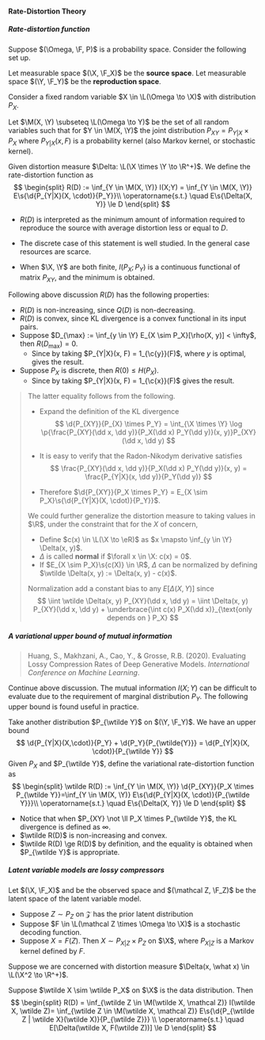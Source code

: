 #### Rate-Distortion Theory

##### Rate-distortion function

Suppose $(\Omega, \F, P)$ is a probability space. Consider the following set up.

Let measurable space $(\X, \F_X)$ be the **source space**. Let measurable space $(\Y, \F_Y)$ be the **reproduction space**.

Consider a fixed random variable $X \in \L(\Omega \to \X)$ with distribution $P_X$.

Let $\M(X, \Y) \subseteq \L(\Omega \to Y)$ be the set of all random variables such that for $Y \in \M(X, \Y)$ the joint distribution $P_{XY} = P_{Y | X} \times P_X$ where $P_{Y|X}(x, F)$ is a probability kernel (also Markov kernel, or stochastic kernel).

Given distortion measure $\Delta: \L(\X \times \Y \to \R^+)$. We define the rate-distortion function as
$$
\begin{split}
R(D) := \inf_{Y \in \M(X, \Y)} I(X;Y) = \inf_{Y \in \M(X, \Y)} E\s{\d{P_{Y|X}(X, \cdot)}{P_Y}}\\
\operatorname{s.t.} \quad E\s{\Delta(X, Y)} \le D
\end{split}
$$

- $R(D)$ is interpreted as the minimum amount of information required to reproduce the source with average distortion less or equal to $D$.

- The discrete case of this statement is well studied. In the general case resources are scarce.

- When $\X, \Y$ are both finite, $I(P_X; P_Y)$ is a continuous functional of matrix $P_{XY}$, and the minimum is obtained.

Following above discussion $R(D)$ has the following properties:

- $R(D)$ is non-increasing, since $Q(D)$ is non-decreasing.
- $R(D)$ is convex, since KL divergence is a convex functional in its input pairs.
- Suppose $D_{\max} := \inf_{y \in \Y} E_{X \sim P_X}[\rho(X, y)] < \infty$, then $R(D_{\max}) = 0$.
  - Since by taking $P_{Y|X}(x, F) = 1_{\c{y}}(F)$, where $y$ is optimal, gives the result.
- Suppose $P_X$ is discrete, then $R(0) \le H(P_X)$.
  - Since by taking $P_{Y|X}(x, F) = 1_{\c{x}}(F)$ gives the result.

> The latter equality follows from the following.
>
> - Expand the definition of the KL divergence
>   $$
>   \d{P_{XY}}{P_{X} \times P_Y} = \int_{\X \times \Y} \log \p{\frac{P_{XY}(\dd x, \dd y)}{P_X(\dd x) P_Y(\dd y)}(x, y)}P_{XY}(\dd x, \dd y)
>   $$
>
> - It is easy to verify that the Radon-Nikodym derivative satisfies
>   $$
>   \frac{P_{XY}(\dd x, \dd y)}{P_X(\dd x) P_Y(\dd y)}(x, y) = \frac{P_{Y|X}(x, \dd y)}{P_Y(\dd y)}
>   $$
>
> - Therefore $\d{P_{XY}}{P_X \times P_Y} = E_{X \sim P_X}\s{\d{P_{Y|X}(X, \cdot)}{P_Y}}$.
>
>
> We could further generalize the distortion measure to taking values in $\R$, under the constraint that for the $X$ of concern,
>
> - Define $c(x) \in \L(\X \to \eR)$ as $x \mapsto \inf_{y \in \Y} \Delta(x, y)$.
> - $\Delta$ is called **normal** if $\forall x \in \X: c(x) = 0$.
> - If $E_{X \sim P_X}\s{c(X)} \in \R$, $\Delta$ can be normalized by defining $\wtilde \Delta(x, y) := \Delta(x, y) - c(x)$.
>
> Normalization add a constant bias to any $E[\Delta(X, Y)]$ since
> $$
> \iint \wtilde \Delta(x, y) P_{XY}(\dd x, \dd y) = \iint \Delta(x, y) P_{XY}(\dd x, \dd y) + \underbrace{\int c(x) P_X(\dd x)}_{\text{only depends on } P_X}
> $$

##### A variational upper bound of mutual information

> Huang, S., Makhzani, A., Cao, Y., & Grosse, R.B. (2020). Evaluating Lossy Compression Rates of Deep Generative Models. *International Conference on Machine Learning*.

Continue above discussion. The mutual information $I(X; Y)$ can be difficult to evaluate due to the requirement of marginal distribution $P_Y$. The following upper bound is found useful in practice.

Take another distribution $P_{\wtilde Y}$ on $(\Y, \F_Y)$. We have an upper bound
$$
\d{P_{Y|X}(X,\cdot)}{P_Y} + \d{P_Y}{P_{\wtilde{Y}}} = \d{P_{Y|X}(X, \cdot)}{P_{\wtilde Y}}
$$
Given $P_X$ and $P_{\wtilde Y}$, define the variational rate-distortion function as
$$
\begin{split}
\wtilde R(D) := \inf_{Y \in \M(X, \Y)} \d{P_{XY}}{P_X \times P_{\wtilde Y}}=\inf_{Y \in \M(X, \Y)} E\s{\d{P_{Y|X}(X, \cdot)}{P_{\wtilde Y}}}\\
\operatorname{s.t.} \quad E\s{\Delta(X, Y)} \le D
\end{split}
$$

- Notice that when $P_{XY} \not \ll P_X \times P_{\wtilde Y}$, the KL divergence is defined as $\infty$.
- $\wtilde R(D)$ is non-increasing and convex.
- $\wtilde R(D) \ge R(D)$ by definition, and the equality is obtained when $P_{\wtilde Y}$ is appropriate.

##### Latent variable models are lossy compressors

Let $(\X, \F_X)$ and be the observed space and $(\mathcal Z, \F_Z)$ be the latent space of the latent variable model.

- Suppose $Z \sim P_{Z}$ on $\mathcal Z$ has the prior latent distribution
- Suppose $F \in \L(\mathcal Z \times \Omega \to \X)$ is a stochastic decoding function.
- Suppose $X = F(Z)$. Then $X \sim P_{X | Z}\times P_Z$ on $\X$, where $P_{X|Z}$ is a Markov kernel defined by $F$.

Suppose we are concerned with distortion measure $\Delta(x, \what x) \in \L(\X^2 \to \R^+)$.

Suppose $\wtilde X \sim \wtilde P_X$ on $\X$ is the data distribution. Then
$$
\begin{split}
R(D) = \inf_{\wtilde Z \in \M(\wtilde X, \mathcal Z)} I(\wtilde X, \wtilde Z)= \inf_{\wtilde Z \in \M(\wtilde X, \mathcal Z)} E\s{\d{P_{\wtilde Z | \wtilde X}(\wtilde X)}{P_{\wtilde Z}}}
\\
\operatorname{s.t.} \quad E[\Delta(\wtilde X, F(\wtilde Z))] \le D
\end{split}
$$
